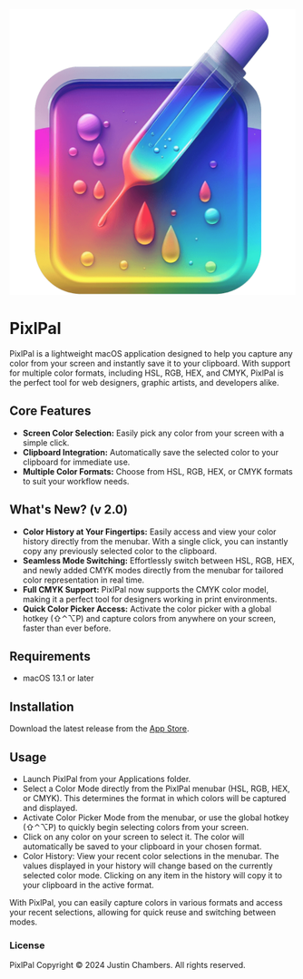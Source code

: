 ![PixlPal](https://github.com/jjcxdev/PixlPal_web/blob/main/public/logo.png)
# PixlPal

PixlPal is a lightweight macOS application designed to help you capture any color from your screen and instantly save it to your clipboard. With support for multiple color formats, including HSL, RGB, HEX, and CMYK, PixlPal is the perfect tool for web designers, graphic artists, and developers alike.

## Core Features

* **Screen Color Selection:** Easily pick any color from your screen with a simple click.
* **Clipboard Integration:** Automatically save the selected color to your clipboard for immediate use.
* **Multiple Color Formats:** Choose from HSL, RGB, HEX, or CMYK formats to suit your workflow needs.

## What's New? (v 2.0)

* **Color History at Your Fingertips:** Easily access and view your color history directly from the menubar. With a single click, you can instantly copy any previously selected color to the clipboard.
* **Seamless Mode Switching:** Effortlessly switch between HSL, RGB, HEX, and newly added CMYK modes directly from the menubar for tailored color representation in real time.
* **Full CMYK Support:** PixlPal now supports the CMYK color model, making it a perfect tool for designers working in print environments.
* **Quick Color Picker Access:** Activate the color picker with a global hotkey (⇧⌃⌥P) and capture colors from anywhere on your screen, faster than ever before.

## Requirements
* macOS 13.1 or later

## Installation

Download the latest release from the <a href="https://apps.apple.com/ca/app/pixlpal/id6447212748?mt=12">App Store</a>.

## Usage

* Launch PixlPal from your Applications folder.
* Select a Color Mode directly from the PixlPal menubar (HSL, RGB, HEX, or CMYK). This determines the format in which colors will be captured and displayed.
* Activate Color Picker Mode from the menubar, or use the global hotkey (⇧⌃⌥P) to quickly begin selecting colors from your screen.
* Click on any color on your screen to select it. The color will automatically be saved to your clipboard in your chosen format.
* Color History: View your recent color selections in the menubar. The values displayed in your history will change based on the currently selected color mode. Clicking on any item in the history will copy it to your clipboard in the active format.

With PixlPal, you can easily capture colors in various formats and access your recent selections, allowing for quick reuse and switching between modes.

### License

PixlPal Copyright © 2024 Justin Chambers. All rights reserved.
